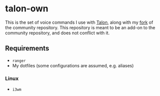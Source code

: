 # talon-own

This is the set of voice commands I use with [Talon](https://talonvoice.com/), along with my [fork](https://github.com/martinhoT/talon-community-own) of the community repository.
This repository is meant to be an add-on to the community repository, and does not conflict with it.

## Requirements

- `ranger`
- My dotfiles (some configurations are assumed, e.g. aliases)

### Linux

- `i3wm`
